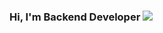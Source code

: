 ### Hi, I'm Backend Developer <img src="https://media3.giphy.com/media/gM5qFksULw54NMWyry/giphy.webp?cid=790b76111eragk39k3v33wy4txjzu6ydtz4hxaez9jmn3fp9&ep=v1_gifs_search&rid=giphy.webp&ct=s" widht="40px">
